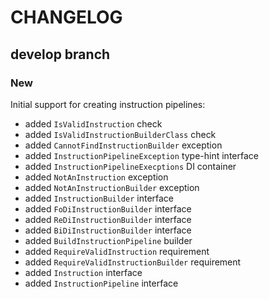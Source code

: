 # CHANGELOG

## develop branch

### New

Initial support for creating instruction pipelines:

- added `IsValidInstruction` check
- added `IsValidInstructionBuilderClass` check
- added `CannotFindInstructionBuilder` exception
- added `InstructionPipelineException` type-hint interface
- added `InstructionPipelineExecptions` DI container
- added `NotAnInstruction` exception
- added `NotAnInstructionBuilder` exception
- added `InstructionBuilder` interface
- added `FoDiInstructionBuilder` interface
- added `ReDiInstructionBuilder` interface
- added `BiDiInstructionBuilder` interface
- added `BuildInstructionPipeline` builder
- added `RequireValidInstruction` requirement
- added `RequireValidInstructionBuilder` requirement
- added `Instruction` interface
- added `InstructionPipeline` interface
